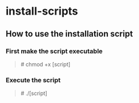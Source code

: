 # install-scripts

## How to use the installation script

### First make the script executable

> \# chmod +x [script]

### Execute the script

> \# ./[script]
